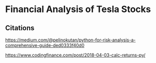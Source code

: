 # Financial Analysis of Tesla Stocks

















## Citations 
https://medium.com/@pelinokutan/python-for-risk-analysis-a-comprehensive-guide-ded0333f40d0

https://www.codingfinance.com/post/2018-04-03-calc-returns-py/
